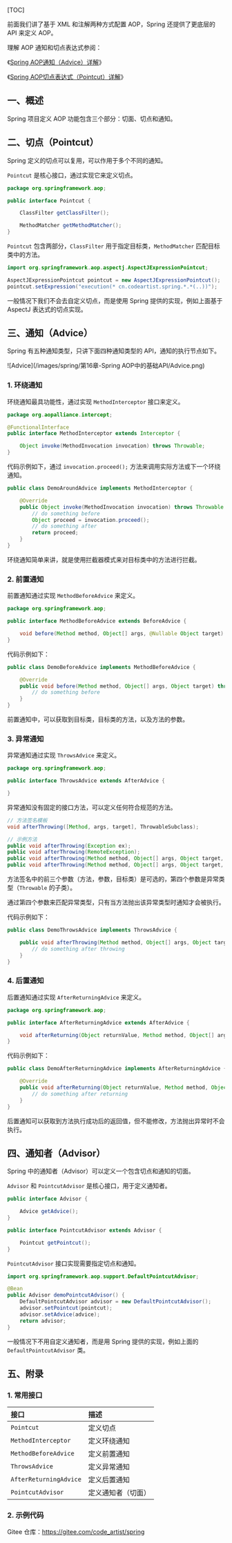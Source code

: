[TOC]

前面我们讲了基于 XML 和注解两种方式配置 AOP，Spring 还提供了更底层的 API 来定义 AOP。

理解 AOP 通知和切点表达式参阅：

《[Spring AOP通知（Advice）详解](https://mp.weixin.qq.com/s/2wyjUCAAr_dCFtPjUp9jvw)》

《[Spring AOP切点表达式（Pointcut）详解](https://mp.weixin.qq.com/s/5kW4iMZzEyeqlGTC7S-qcw)》

## 一、概述

Spring 项目定义 AOP 功能包含三个部分：切面、切点和通知。

## 二、切点（Pointcut）

Spring 定义的切点可以复用，可以作用于多个不同的通知。

`Pointcut` 是核心接口，通过实现它来定义切点。

```java
package org.springframework.aop;

public interface Pointcut {

    ClassFilter getClassFilter();

    MethodMatcher getMethodMatcher();
}
```

`Pointcut` 包含两部分，`ClassFilter` 用于指定目标类，`MethodMatcher` 匹配目标类中的方法。

```java
import org.springframework.aop.aspectj.AspectJExpressionPointcut;

AspectJExpressionPointcut pointcut = new AspectJExpressionPointcut();
pointcut.setExpression("execution(* cn.codeartist.spring.*.*(..))");
```

一般情况下我们不会去自定义切点，而是使用 Spring 提供的实现，例如上面基于 AspectJ 表达式的切点实现。

## 三、通知（Advice）

Spring 有五种通知类型，只讲下面四种通知类型的 API，通知的执行节点如下。

![Advice](/images/spring/第16章-Spring AOP中的基础API/Advice.png)

### 1. 环绕通知

环绕通知最具功能性，通过实现 `MethodInterceptor` 接口来定义。

```java
package org.aopalliance.intercept;

@FunctionalInterface
public interface MethodInterceptor extends Interceptor {

	Object invoke(MethodInvocation invocation) throws Throwable;
}
```

代码示例如下，通过 `invocation.proceed();` 方法来调用实际方法或下一个环绕通知。

```java
public class DemoAroundAdvice implements MethodInterceptor {

    @Override
    public Object invoke(MethodInvocation invocation) throws Throwable {
        // do something before
        Object proceed = invocation.proceed();
        // do something after
        return proceed;
    }
}
```

环绕通知简单来讲，就是使用拦截器模式来对目标类中的方法进行拦截。

### 2. 前置通知

前置通知通过实现 `MethodBeforeAdvice` 来定义。

```java
package org.springframework.aop;

public interface MethodBeforeAdvice extends BeforeAdvice {

	void before(Method method, Object[] args, @Nullable Object target) throws Throwable;
}
```

代码示例如下：

```java
public class DemoBeforeAdvice implements MethodBeforeAdvice {

    @Override
    public void before(Method method, Object[] args, Object target) throws Throwable {
        // do something before
    }
}
```

前置通知中，可以获取到目标类，目标类的方法，以及方法的参数。

### 3. 异常通知

异常通知通过实现 `ThrowsAdvice` 来定义。


```java
package org.springframework.aop;

public interface ThrowsAdvice extends AfterAdvice {

}
```

异常通知没有固定的接口方法，可以定义任何符合规范的方法。

```java
// 方法签名模板
void afterThrowing([Method, args, target], ThrowableSubclass);

// 示例方法
public void afterThrowing(Exception ex);
public void afterThrowing(RemoteException);
public void afterThrowing(Method method, Object[] args, Object target, Exception ex);
public void afterThrowing(Method method, Object[] args, Object target, ServletException ex);
```

方法签名中的前三个参数（方法，参数，目标类）是可选的，第四个参数是异常类型（`Throwable` 的子类）。

通过第四个参数来匹配异常类型，只有当方法抛出该异常类型时通知才会被执行。

代码示例如下：

```java
public class DemoThrowsAdvice implements ThrowsAdvice {

    public void afterThrowing(Method method, Object[] args, Object target, Exception ex) {
        // do something after throwing
    }
}
```

### 4. 后置通知

后置通知通过实现 `AfterReturningAdvice` 来定义。


```java
package org.springframework.aop;

public interface AfterReturningAdvice extends AfterAdvice {

	void afterReturning(Object returnValue, Method method, Object[] args, Object target) throws Throwable;
}
```

代码示例如下：

```java
public class DemoAfterReturningAdvice implements AfterReturningAdvice {

    @Override
    public void afterReturning(Object returnValue, Method method, Object[] args, Object target) {
        // do something after returning
    }
}
```

后置通知可以获取到方法执行成功后的返回值，但不能修改，方法抛出异常时不会执行。

## 四、通知者（Advisor）

Spring 中的通知者（Advisor）可以定义一个包含切点和通知的切面。

`Advisor` 和 `PointcutAdvisor` 是核心接口，用于定义通知者。


```java
public interface Advisor {

	Advice getAdvice();
}

public interface PointcutAdvisor extends Advisor {

	Pointcut getPointcut();
}
```

`PointcutAdvisor` 接口实现需要指定切点和通知。

```java
import org.springframework.aop.support.DefaultPointcutAdvisor;

@Bean
public Advisor demoPointcutAdvisor() {
    DefaultPointcutAdvisor advisor = new DefaultPointcutAdvisor();
    advisor.setPointcut(pointcut);
    advisor.setAdvice(advice);
    return advisor;
}
```

一般情况下不用自定义通知者，而是用 Spring 提供的实现，例如上面的 `DefaultPointcutAdvisor` 类。

## 五、附录

### 1. 常用接口

| 接口                   | 描述               |
| :--------------------- | :----------------- |
| `Pointcut`             | 定义切点           |
| `MethodInterceptor`    | 定义环绕通知       |
| `MethodBeforeAdvice`   | 定义前置通知       |
| `ThrowsAdvice`         | 定义异常通知       |
| `AfterReturningAdvice` | 定义后置通知       |
| `PointcutAdvisor`      | 定义通知者（切面） |

### 2. 示例代码

Gitee 仓库：https://gitee.com/code_artist/spring

